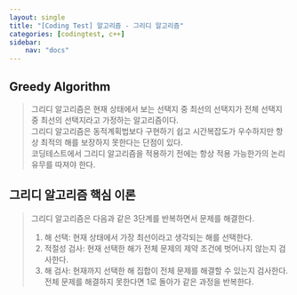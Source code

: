 ```yaml
---
layout: single
title: "[Coding Test] 알고리즘 - 그리디 알고리즘"
categories: [codingtest, c++]
sidebar:
    nav: "docs"
---
```


## Greedy Algorithm
> 그리디 알고리즘은 현재 상태에서 보는 선택지 중 최선의 선택지가 전체 선택지 중 최선의 선택지라고 가정하는 알고리즘이다. <br/>
> 그리디 알고리즘은 동적계획법보다 구현하기 쉽고 시간복잡도가 우수하지만 항상 최적의 해를 보장하지 못한다는 단점이 있다. <br/>
> 코딩테스트에서 그리디 알고리즘을 적용하기 전에는 항상 적용 가능한가의 논리 유무를 따져야 한다. <br/>

## 그리디 알고리즘 핵심 이론
> 그리디 알고리즘은 다음과 같은 3단계를 반복하면서 문제를 해결한다. <br/>
> 1. 해 선택: 현재 상태에서 가장 최선이라고 생각되는 해를 선택한다. <br/>
> 2. 적절성 검사: 현재 선택한 해가 전체 문제의 제약 조건에 벗어나지 않는지 검사한다. <br/>
> 3. 해 검사: 현재까지 선택한 해 집합이 전체 문제를 해결할 수 있는지 검사한다. 전체 문제를 해결하지 못한다면 1로 돌아가 같은 과정을 반복한다. <br/>







